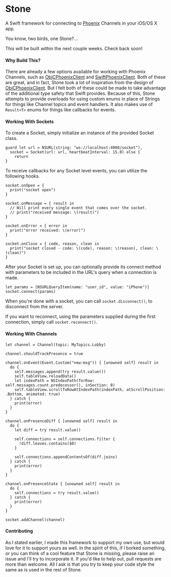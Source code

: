 # Stone

A Swift framework for connecting to [Phoenix](https://www.phoenixframework.org) Channels in your iOS/OS X app.

You know, two birds, one Stone?...

This will be built within the next couple weeks. Check back soon!

#### Why Build This?

There are already a few options available for working with Phoenix Channels, such as [ObjCPhoenixClient](https://github.com/livehelpnow/ObjCPhoenixClient) and [SwiftPhoenixClient](https://github.com/davidstump/SwiftPhoenixClient). Both of these are great, and in fact, Stone took a lot of inspiration from the design of [ObjCPhoenixClient](https://github.com/livehelpnow/ObjCPhoenixClient). But I felt both of these could be made to take advantage of the additional type safety that Swift provides. Because of this, Stone attempts to provide overloads for using custom enums in place of Strings for things like Channel topics and event handlers. It also makes use of `Result<T>` enums for things like callbacks for events.


#### Working With Sockets

To create a Socket, simply initialize an instance of the provided Socket class.

```{swift}
guard let url = NSURL(string: "ws://localhost:4000/socket"),
  socket = Socket(url: url, heartbeatInterval: 15.0) else {
    return
}
```

To receive callbacks for any Socket level events, you can utilize the following hooks.

```{swift}
socket.onOpen = {
  print("socket open")
}

socket.onMessage = { result in
  // Will print every single event that comes over the socket.
  // print("received message: \(result)")
}

socket.onError = { error in
  print("error received: \(error)")
}

socket.onClose = { code, reason, clean in
  print("socket closed - code: \(code), reason: \(reason), clean: \(clean)")
}
```

After your Socket is set up, you can optionally provide its connect method with parameters to be included in the URL's query when a connection is made.

```{swift}
let params = [NSURLQueryItem(name: "user_id", value: "iPhone")]
socket.connect(params)
```

When you're done with a socket, you can call `socket.disconnect()`, to disconnect from the server.

If you want to reconnect, using the parameters supplied during the first connection, simply call `socket.reconnect()`.

#### Working With Channels



```{swift}
let channel = Channel(topic: MyTopics.Lobby)

channel.shouldTrackPresence = true

channel.onEvent(Event.Custom("new:msg")) { [unowned self] result in
  do {
    self.messages.append(try result.value())
    self.tableView.reloadData()
    let indexPath = NSIndexPath(forRow: self.messages.count.predecessor(), inSection: 0)
    self.tableView.scrollToRowAtIndexPath(indexPath, atScrollPosition: .Bottom, animated: true)
  } catch {
    print(error)
  }
}

channel.onPresenceDiff { [unowned self] result in
  do {
    let diff = try result.value()

    self.connections = self.connections.filter {
      !diff.leaves.contains($0)
    }

    self.connections.appendContentsOf(diff.joins)
  } catch {
    print(error)
  }
}

channel.onPresenceState { [unowned self] result in
  do {
    self.connections = try result.value()
  } catch {
    print(error)
  }
}

socket.addChannel(channel)
```

#### Contributing

As I stated earlier, I made this framework to support my own use, but would love for it to support yours as well. In the spirit of this, if I borked something, or you can think of a cool feature that Stone is missing, please raise an issue and I'll try to incorporate it. If you'd like to help out, pull requests are more than welcome. All I ask is that you try to keep your code style the same as is used in the rest of Stone.
